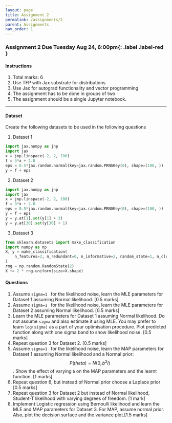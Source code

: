 ```yaml
---
layout: page
title: Assignment 2
permalink: /assignments/2
parent: Assignments
nav_order: 1
---
```


### Assignment 2 **Due Tuesday Aug 24, 6:00pm**{: .label .label-red }

#### Instructions
1. Total marks: 6
2. Use TFP with Jax substrate for distributions
3. Use Jax for autograd functionality and vector programming
4. The assignment has to be done in groups of two
5. The assignment should be a single Jupyter notebook. 

----

#### Dataset

Create the following datasets to be used in the following questions

1. Dataset 1

```python
import jax.numpy as jnp
import jax
x = jnp.linspace(-2, 2, 100)
f = 3*x + 2.0
eps = 0.5*jax.random.normal(key=jax.random.PRNGKey(0), shape=(100, ))
y = f + eps
```

2. Dataset 2

```python
import jax.numpy as jnp
import jax
x = jnp.linspace(-2, 2, 100)
f = 3*x + 2.0
eps = 0.5*jax.random.normal(key=jax.random.PRNGKey(0), shape=(100, ))
y = f + eps
y = y.at[1].set(y[1] + 3)
y = y.at[30].set(y[30] + 1)
```

3. Dataset 3

```python
from sklearn.datasets import make_classification
import numpy as np
X, y = make_classification(
    n_features=2, n_redundant=0, n_informative=2, random_state=1, n_clusters_per_class=1
)
rng = np.random.RandomState(2)
X += 2 * rng.uniform(size=X.shape)
```

#### Questions

1. Assume `sigma=1 ` for the likelihood noise, learn the MLE parameters for Dataset 1 assuming Normal likelihood. [0.5 marks] 
2. Assume `sigma=1 ` for the likelihood noise, learn the MLE parameters for Dataset 2 assuming Normal likelihood. [0.5 marks] 
3. Learn the MLE parameters for Dataset 1 assuming Normal likelihood. Do not assume `sigma` and also estimate it using MLE. You may prefer to learn `log(sigma)` as a part of your optimisation procedure. Plot predicted function along with one sigma band to show likelihood noise. [0.5 marks] 
4. Repeat question 3 for Dataset 2. [0.5 marks]
5. Assume `sigma=1 ` for the likelihood noise, learn the MAP parameters for Dataset 1 assuming Normal likelihood and a Normal prior: $$ P(theta) = N(0, b^2 I) $$. Show the effect of varying `b` on the MAP parameters and the learnt function. [1 marks]
6. Repeat question 6, but instead of Normal prior choose a Laplace prior [0.5 marks]
6. Repeat question 3 for Dataset 2 but instead of Normal likelihood, Student-T likelihood with varying degrees of freedom. [1 mark]
7. Implement Logistic regression using Bernoulli likelihood and learn the MLE and MAP parameters for Dataset 3. For MAP, assume normal prior. Also, plot the decision surface and the variance plot.[1.5 marks]




